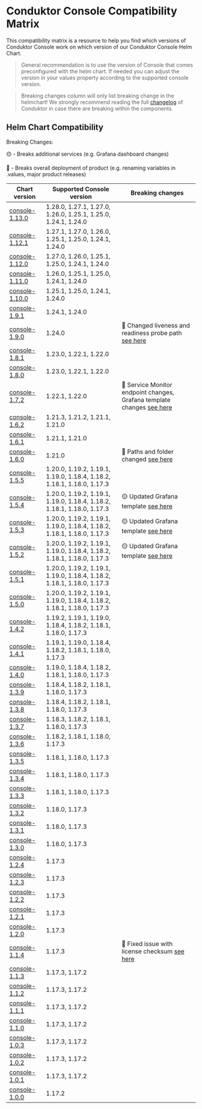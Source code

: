 # Conduktor Console Compatibility Matrix
This compatibility matrix is a resource to help you find which versions of Conduktor Console work on which version of our Conduktor Console Helm Chart.

> General recommendation is to use the version of Console that comes preconfigured with the helm chart. If needed you can adjust the version in your values property according to the supported console version.

> Breaking changes column will only list breaking change in the helmchart! We strongly recommend reading the full [changelog](https://docs.conduktor.io/changelog/) of Conduktor in case there are breaking within the components.

## Helm Chart Compatibility

Breaking Changes:

🟡 - Breaks additional services (e.g. Grafana dashboard changes)

🔴 - Breaks overall deployment of product (e.g. renaming variables in .values, major product releases)

| Chart version | Supported Console version | Breaking changes |
|---------------|---------------------------|------------------|
| [console-1.13.0](https://github.com/conduktor/conduktor-public-charts/releases/tag/console-1.13.0) | 1.28.0, 1.27.1, 1.27.0, 1.26.0, 1.25.1, 1.25.0, 1.24.1, 1.24.0 | |
| [console-1.12.1](https://github.com/conduktor/conduktor-public-charts/releases/tag/console-1.12.1) | 1.27.1, 1.27.0, 1.26.0, 1.25.1, 1.25.0, 1.24.1, 1.24.0 | |
| [console-1.12.0](https://github.com/conduktor/conduktor-public-charts/releases/tag/console-1.12.0) | 1.27.0, 1.26.0, 1.25.1, 1.25.0, 1.24.1, 1.24.0 | |
| [console-1.11.0](https://github.com/conduktor/conduktor-public-charts/releases/tag/console-1.11.0) | 1.26.0, 1.25.1, 1.25.0, 1.24.1, 1.24.0 |
| [console-1.10.0](https://github.com/conduktor/conduktor-public-charts/releases/tag/console-1.10.0) | 1.25.1, 1.25.0, 1.24.1, 1.24.0 | |
| [console-1.9.1](https://github.com/conduktor/conduktor-public-charts/releases/tag/console-1.9.1) | 1.24.1, 1.24.0 | |
| [console-1.9.0](https://github.com/conduktor/conduktor-public-charts/releases/tag/console-1.9.0) | 1.24.0 | 🔴 Changed liveness and readiness probe path [see here](https://github.com/conduktor/conduktor-public-charts/pull/80) |
| [console-1.8.1](https://github.com/conduktor/conduktor-public-charts/releases/tag/console-1.8.1) | 1.23.0, 1.22.1, 1.22.0 | |
| [console-1.8.0](https://github.com/conduktor/conduktor-public-charts/releases/tag/console-1.8.0) | 1.23.0, 1.22.1, 1.22.0 | |
| [console-1.7.2](https://github.com/conduktor/conduktor-public-charts/releases/tag/console-1.7.2) | 1.22.1, 1.22.0 | 🔴 Service Monitor endpoint changes, Grafana template changes [see here](https://github.com/conduktor/conduktor-public-charts/pull/65) |
| [console-1.6.2](https://github.com/conduktor/conduktor-public-charts/releases/tag/console-1.6.2) | 1.21.3, 1.21.2, 1.21.1, 1.21.0 | |
| [console-1.6.1](https://github.com/conduktor/conduktor-public-charts/releases/tag/console-1.6.1) | 1.21.1, 1.21.0 | |
| [console-1.6.0](https://github.com/conduktor/conduktor-public-charts/releases/tag/console-1.6.0) | 1.21.0 | 🔴 Paths and folder changed [see here](https://github.com/conduktor/conduktor-public-charts/pull/54) |
| [console-1.5.5](https://github.com/conduktor/conduktor-public-charts/releases/tag/console-1.5.5) | 1.20.0, 1.19.2, 1.19.1, 1.19.0, 1.18.4, 1.18.2, 1.18.1, 1.18.0, 1.17.3 | |
| [console-1.5.4](https://github.com/conduktor/conduktor-public-charts/releases/tag/console-1.5.4) | 1.20.0, 1.19.2, 1.19.1, 1.19.0, 1.18.4, 1.18.2, 1.18.1, 1.18.0, 1.17.3 | 🟡 Updated Grafana template [see here](https://github.com/conduktor/conduktor-public-charts/pull/49) |
| [console-1.5.3](https://github.com/conduktor/conduktor-public-charts/releases/tag/console-1.5.3) | 1.20.0, 1.19.2, 1.19.1, 1.19.0, 1.18.4, 1.18.2, 1.18.1, 1.18.0, 1.17.3 | 🟡 Updated Grafana template [see here](https://github.com/conduktor/conduktor-public-charts/pull/47) |
| [console-1.5.2](https://github.com/conduktor/conduktor-public-charts/releases/tag/console-1.5.2) | 1.20.0, 1.19.2, 1.19.1, 1.19.0, 1.18.4, 1.18.2, 1.18.1, 1.18.0, 1.17.3 | 🟡 Updated Grafana template [see here](https://github.com/conduktor/conduktor-public-charts/pull/44) |
| [console-1.5.1](https://github.com/conduktor/conduktor-public-charts/releases/tag/console-1.5.1) | 1.20.0, 1.19.2, 1.19.1, 1.19.0, 1.18.4, 1.18.2, 1.18.1, 1.18.0, 1.17.3 | |
| [console-1.5.0](https://github.com/conduktor/conduktor-public-charts/releases/tag/console-1.5.0) | 1.20.0, 1.19.2, 1.19.1, 1.19.0, 1.18.4, 1.18.2, 1.18.1, 1.18.0, 1.17.3 | |
| [console-1.4.2](https://github.com/conduktor/conduktor-public-charts/releases/tag/console-1.4.2) | 1.19.2, 1.19.1, 1.19.0, 1.18.4, 1.18.2, 1.18.1, 1.18.0, 1.17.3 | |
| [console-1.4.1](https://github.com/conduktor/conduktor-public-charts/releases/tag/console-1.4.1) | 1.19.1, 1.19.0, 1.18.4, 1.18.2, 1.18.1, 1.18.0, 1.17.3 | |
| [console-1.4.0](https://github.com/conduktor/conduktor-public-charts/releases/tag/console-1.4.0) | 1.19.0, 1.18.4, 1.18.2, 1.18.1, 1.18.0, 1.17.3 | |
| [console-1.3.9](https://github.com/conduktor/conduktor-public-charts/releases/tag/console-1.3.9) | 1.18.4, 1.18.2, 1.18.1, 1.18.0, 1.17.3 | |
| [console-1.3.8](https://github.com/conduktor/conduktor-public-charts/releases/tag/console-1.3.8) | 1.18.4, 1.18.2, 1.18.1, 1.18.0, 1.17.3 | |
| [console-1.3.7](https://github.com/conduktor/conduktor-public-charts/releases/tag/console-1.3.7) | 1.18.3, 1.18.2, 1.18.1, 1.18.0, 1.17.3 | |
| [console-1.3.6](https://github.com/conduktor/conduktor-public-charts/releases/tag/console-1.3.6) | 1.18.2, 1.18.1, 1.18.0, 1.17.3 | |
| [console-1.3.5](https://github.com/conduktor/conduktor-public-charts/releases/tag/console-1.3.5) | 1.18.1, 1.18.0, 1.17.3 | |
| [console-1.3.4](https://github.com/conduktor/conduktor-public-charts/releases/tag/console-1.3.4) | 1.18.1, 1.18.0, 1.17.3 | |
| [console-1.3.3](https://github.com/conduktor/conduktor-public-charts/releases/tag/console-1.3.3) | 1.18.1, 1.18.0, 1.17.3 | |
| [console-1.3.2](https://github.com/conduktor/conduktor-public-charts/releases/tag/console-1.3.2) | 1.18.0, 1.17.3 | |
| [console-1.3.1](https://github.com/conduktor/conduktor-public-charts/releases/tag/console-1.3.1) | 1.18.0, 1.17.3 | |
| [console-1.3.0](https://github.com/conduktor/conduktor-public-charts/releases/tag/console-1.3.0) | 1.18.0, 1.17.3 | |
| [console-1.2.4](https://github.com/conduktor/conduktor-public-charts/releases/tag/console-1.2.4) | 1.17.3 | |
| [console-1.2.3](https://github.com/conduktor/conduktor-public-charts/releases/tag/console-1.2.3) | 1.17.3 | |
| [console-1.2.2](https://github.com/conduktor/conduktor-public-charts/releases/tag/console-1.2.2) | 1.17.3 | |
| [console-1.2.1](https://github.com/conduktor/conduktor-public-charts/releases/tag/console-1.2.1) | 1.17.3 | |
| [console-1.2.0](https://github.com/conduktor/conduktor-public-charts/releases/tag/console-1.2.0) | 1.17.3 | |
| [console-1.1.4](https://github.com/conduktor/conduktor-public-charts/releases/tag/console-1.1.4) | 1.17.3 | 🔴 Fixed issue with license checksum [see here](https://github.com/conduktor/conduktor-public-charts/pull/14) |
| [console-1.1.3](https://github.com/conduktor/conduktor-public-charts/releases/tag/console-1.1.3) | 1.17.3, 1.17.2 | |
| [console-1.1.2](https://github.com/conduktor/conduktor-public-charts/releases/tag/console-1.1.2) | 1.17.3, 1.17.2 | |
| [console-1.1.1](https://github.com/conduktor/conduktor-public-charts/releases/tag/console-1.1.1) | 1.17.3, 1.17.2 | |
| [console-1.1.0](https://github.com/conduktor/conduktor-public-charts/releases/tag/console-1.1.0) | 1.17.3, 1.17.2 | |
| [console-1.0.3](https://github.com/conduktor/conduktor-public-charts/releases/tag/console-1.0.3) | 1.17.3, 1.17.2 | |
| [console-1.0.2](https://github.com/conduktor/conduktor-public-charts/releases/tag/console-1.0.2) | 1.17.3, 1.17.2 | |
| [console-1.0.1](https://github.com/conduktor/conduktor-public-charts/releases/tag/console-1.0.1) | 1.17.3, 1.17.2 | |
| [console-1.0.0](https://github.com/conduktor/conduktor-public-charts/releases/tag/console-1.0.0) | 1.17.2 | |